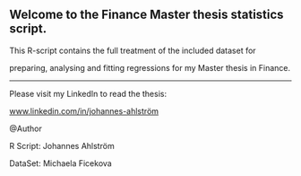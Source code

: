 Welcome to the Finance Master thesis statistics script.
--------------------------------------------------------------------------------
This R-script contains the full treatment of the included dataset for

preparing, analysing and fitting regressions for my Master thesis in Finance.

--------------------------------------------------------------------------------
Please visit my LinkedIn to read the thesis:

www.linkedin.com/in/johannes-ahlström


@Author

R Script: Johannes Ahlström

DataSet: Michaela Ficekova


